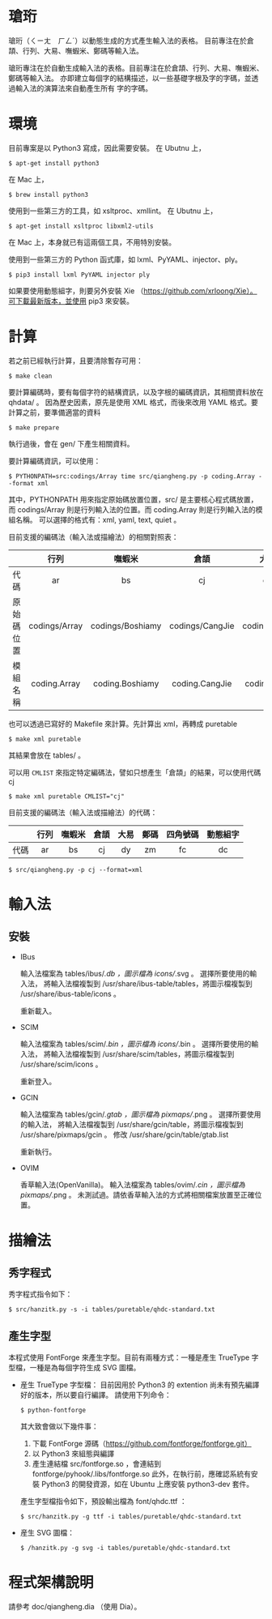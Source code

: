 # 瑲珩

瑲珩（ㄑㄧㄤ　ㄏㄥˊ）以動態生成的方式產生輸入法的表格。
目前專注在於倉頡、行列、大易、嘸蝦米、鄭碼等輸入法。

瑲珩專注在於自動生成輸入法的表格。目前專注在於倉頡、行列、大易、嘸蝦米、鄭碼等輸入法。
亦即建立每個字的結構描述，以一些基礎字根及字的字碼，並透過輸入法的演算法來自動產生所有
字的字碼。

環境
====
目前專案是以 Python3 寫成，因此需要安裝。
在 Ubutnu 上，
```console
$ apt-get install python3
```
在 Mac 上，
```console
$ brew install python3
```

使用到一些第三方的工具，如 xsltproc、xmllint。
在 Ubutnu 上，
```console
$ apt-get install xsltproc libxml2-utils
```
在 Mac 上，本身就已有這兩個工具，不用特別安裝。

使用到一些第三方的 Python 函式庫，如 lxml、PyYAML、injector、ply。

```console
$ pip3 install lxml PyYAML injector ply
```

如果要使用動態組字，則要另外安裝 Xie （https://github.com/xrloong/Xie）。可下載最新版本，並使用 pip3 來安裝。

計算
====
若之前已經執行計算，且要清除暫存可用：
```console
$ make clean
```

要計算編碼時，要有每個字符的結構資訊，以及字根的編碼資訊，其相關資料放在 qhdata/ 。 
因為歷史因素，原先是使用 XML 格式，而後來改用 YAML 格式。要計算之前，要準備適當的資料
```console
$ make prepare
```
執行過後，會在 gen/ 下產生相關資料。

要計算編碼資訊，可以使用：
```console
$ PYTHONPATH=src:codings/Array time src/qiangheng.py -p coding.Array --format xml
```
其中，PYTHONPATH 用來指定原始碼放置位置，src/ 是主要核心程式碼放置，
而 codings/Array 則是行列輸入法的位置。而 coding.Array 則是行列輸入法的模組名稱。
可以選擇的格式有：xml, yaml, text, quiet 。

目前支援的編碼法（輸入法或描繪法）的相關對照表：

|        |  行列  | 嘸蝦米 |  倉頡  |  大易  |  鄭碼  | 四角號碼 | 動態組字 |
| :----: | :----: | :----: | :----: | :----: | :----: | :------: | :------: |
|     代碼     |   ar   |   bs   |   cj   |   dy   |   zm   |    fc    |    dc    |
|  原始碼位置  |   codings/Array   |   codings/Boshiamy   |   codings/CangJie   |   codings/DaYi   |   codings/ZhengMa   |    codings/FourCorner    |    codings/DynamicComposition    |
|   模組名稱   |   coding.Array   |   coding.Boshiamy   |   coding.CangJie   |   coding.DaYi   |   coding.ZhengMa   |    coding.FourCorner    |    coding.DynamicComposition    |


也可以透過已寫好的 Makefile 來計算。先計算出 xml，再轉成 puretable
```console
$ make xml puretable
```
其結果會放在 tables/ 。

可以用 `CMLIST` 來指定特定編碼法，譬如只想產生「倉頡」的結果，可以使用代碼 cj
```console
$ make xml puretable CMLIST="cj"
```


目前支援的編碼法（輸入法或描繪法）的代碼：

|        |  行列  | 嘸蝦米 |  倉頡  |  大易  |  鄭碼  | 四角號碼 | 動態組字 |
| :----: | :----: | :----: | :----: | :----: | :----: | :------: | :------: |
|  代碼  |   ar   |   bs   |   cj   |   dy   |   zm   |    fc    |    dc    |

```console
$ src/qiangheng.py -p cj --format=xml
```

輸入法
======
安裝
----
* IBus

  輸入法檔案為 tables/ibus/*.db ，圖示檔為 icons/*.svg 。
  選擇所要使用的輸入法，
  將輸入法檔複製到 /usr/share/ibus-table/tables，將圖示檔複製到 /usr/share/ibus-table/icons 。

  重新載入。

* SCIM

  輸入法檔案為 tables/scim/*.bin ，圖示檔為 icons/*.bin 。
  選擇所要使用的輸入法，
  將輸入法檔複製到 /usr/share/scim/tables，將圖示檔複製到 /usr/share/scim/icons 。

  重新登入。

* GCIN

  輸入法檔案為 tables/gcin/*.gtab ，圖示檔為 pixmaps/*.png 。
  選擇所要使用的輸入法，
  將輸入法檔複製到 /usr/share/gcin/table，將圖示檔複製到 /usr/share/pixmaps/gcin 。
  修改 /usr/share/gcin/table/gtab.list

  重新執行。

* OVIM

  香草輸入法(OpenVanilla)。
  輸入法檔案為 tables/ovim/*.cin ，圖示檔為 pixmaps/*.png 。
  未測試過。請依香草輸入法的方式將相關檔案放置至正確位置。

描繪法
======

秀字程式
--------
秀字程式指令如下：
```console
$ src/hanzitk.py -s -i tables/puretable/qhdc-standard.txt
```

產生字型
--------
本程式使用 FontForge 來產生字型。目前有兩種方式：一種是產生 TrueType 字型檔，一種是為每個字符生成 SVG 圖檔。

* 産生 TrueType 字型檔：
  目前因用於 Python3 的 extention 尚未有預先編譯好的版本，所以要自行編譯。
  請使用下列命令：
  ```console
  $ python-fontforge
  ```
  其大致會做以下幾件事：
  1. 下載 FontForge 源碼（https://github.com/fontforge/fontforge.git）
  2. 以 Python3 來組態與編譯
  3. 產生連結檔 src/fontforge.so ，會連結到 fontforge/pyhook/.libs/fontforge.so
  此外，在執行前，應確認系統有安裝 Python3 的開發資源，如在 Ubuntu 上應安裝 python3-dev 套件。

  產生字型檔指令如下，預設輸出檔為 font/qhdc.ttf ：
  ```console
  $ src/hanzitk.py -g ttf -i tables/puretable/qhdc-standard.txt
  ```

* 産生 SVG 圖檔：
  ```console
  $ /hanzitk.py -g svg -i tables/puretable/qhdc-standard.txt
  ```

程式架構說明
============
請參考 doc/qiangheng.dia （使用 Dia）。


